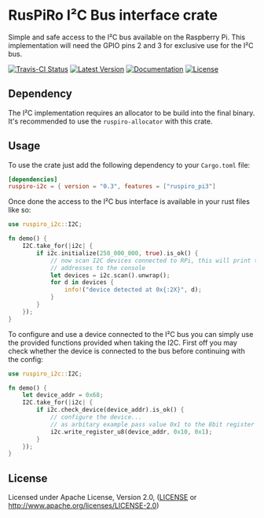 # RusPiRo I²C Bus interface crate

Simple and safe access to the I²C bus available on the Raspberry Pi. This implementation will need
the GPIO pins 2 and 3 for exclusive use for the I²C bus.

[![Travis-CI Status](https://api.travis-ci.org/RusPiRo/ruspiro-i2c.svg?branch=master)](https://travis-ci.org/RusPiRo/ruspiro-i2c)
[![Latest Version](https://img.shields.io/crates/v/ruspiro-i2c.svg)](https://crates.io/crates/ruspiro-i2c)
[![Documentation](https://docs.rs/ruspiro-i2c/badge.svg)](https://docs.rs/ruspiro-i2c)
[![License](https://img.shields.io/crates/l/ruspiro-i2c.svg)](https://github.com/RusPiRo/ruspiro-i2c#license)

## Dependency

The I²C implementation requires an allocator to be build into the final binary. It's recommended to
use the ``ruspiro-allocator`` with this crate.

## Usage
To use the crate just add the following dependency to your ``Cargo.toml`` file:
```toml
[dependencies]
ruspiro-i2c = { version = "0.3", features = ["ruspiro_pi3"]
```

Once done the access to the I²C bus interface is available in your rust files like so:
```rust
use ruspiro_i2c::I2C;

fn demo() {
    I2C.take_for(|i2c| {
        if i2c.initialize(250_000_000, true).is_ok() {
            // now scan I2C devices connected to RPi, this will print their
            // addresses to the console
            let devices = i2c.scan().unwrap();
            for d in devices {
                info!("device detected at 0x{:2X}", d);
            }
        }
    });
}
```

To configure and use a device connected to the I²C bus you can simply use the provided functions
provided when taking the I2C. First off you may check whether the device is connected to the bus
before continuing with the config:

```rust
use ruspiro_i2c::I2C;

fn demo() {
    let device_addr = 0x68;
    I2C.take_for(|i2c| {
        if i2c.check_device(device_addr).is_ok() {
            // configure the device...
            // as arbitary example pass value 0x1 to the 8bit register 0x10
            i2c.write_register_u8(device_addr, 0x10, 0x1);
        }
    });
}
```

## License
Licensed under Apache License, Version 2.0, ([LICENSE](LICENSE) or http://www.apache.org/licenses/LICENSE-2.0)